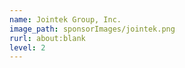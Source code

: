 ```yaml
---
name: Jointek Group, Inc.
image_path: sponsorImages/jointek.png
rurl: about:blank
level: 2
---
```


